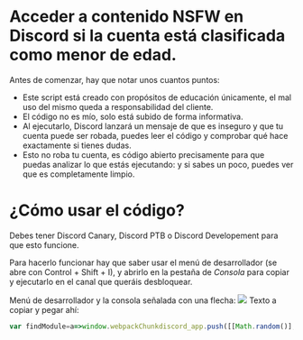 # Acceder a contenido NSFW en Discord si la cuenta está clasificada como menor de edad.

Antes de comenzar, hay que notar unos cuantos puntos:
- Este script está creado con propósitos de educación únicamente, el mal uso del mismo queda a responsabilidad del cliente.
- El código no es mío, solo está subido de forma informativa.
- Al ejecutarlo, Discord lanzará un mensaje de que es inseguro y que tu cuenta puede ser robada, puedes leer el código y comprobar qué hace exactamente si tienes dudas.
- Esto no roba tu cuenta, es código abierto precisamente para que puedas analizar lo que estás ejecutando: y si sabes un poco, puedes ver que es completamente limpio.

# ¿Cómo usar el código?
Debes tener Discord Canary, Discord PTB o Discord Developement para que esto funcione. 

Para hacerlo funcionar hay que saber usar el menú de desarrollador (se abre con Control + Shift + I), y abrirlo en la pestaña de _Consola_ para copiar y ejecutarlo en el canal que queráis desbloquear. 

Menú de desarrollador y la consola señalada con una flecha:
![](https://cdn.discordapp.com/attachments/995109332289065041/1139016985448030258/image.png)
Texto a copiar y pegar ahí: 
```js
var findModule=a=>window.webpackChunkdiscord_app.push([[Math.random()],{},b=>{for(const c of Object.keys(b.c).map(a=>b.c[a].exports).filter(a=>a))if(c.default&&c.default[a]!==void 0)return c.default}]);findModule("getCurrentUser").getCurrentUser().nsfwAllowed=!0;```
